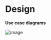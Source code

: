 # Design


**Use case diagrams**

![image](https://user-images.githubusercontent.com/71481122/99042562-ef0dd680-25b2-11eb-8572-853922d28784.png)






